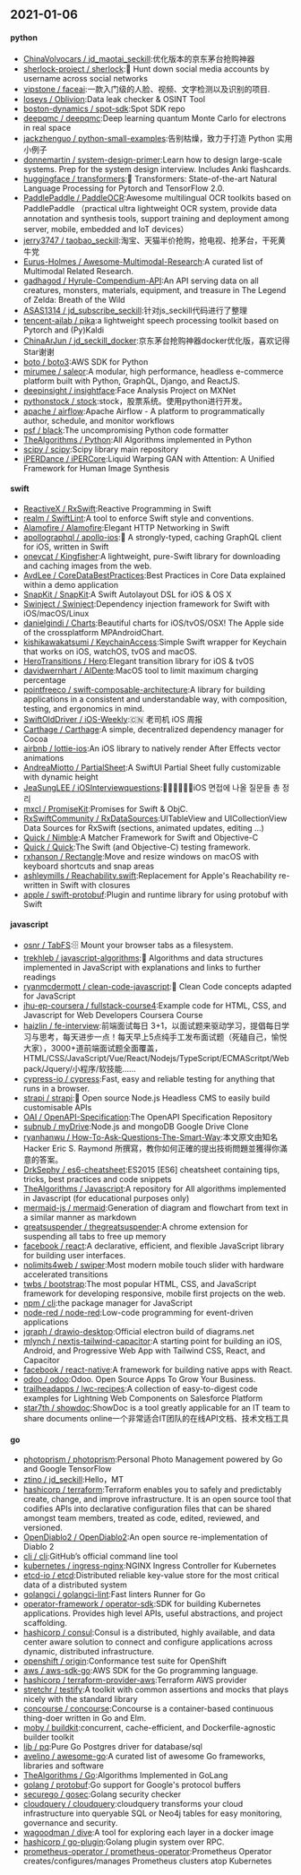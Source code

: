 ## 2021-01-06

#### python
* [ChinaVolvocars / jd_maotai_seckill](https://github.com/ChinaVolvocars/jd_maotai_seckill):优化版本的京东茅台抢购神器
* [sherlock-project / sherlock](https://github.com/sherlock-project/sherlock):🔎
Hunt down social media accounts by username across social networks
* [vipstone / faceai](https://github.com/vipstone/faceai):一款入门级的人脸、视频、文字检测以及识别的项目.
* [loseys / Oblivion](https://github.com/loseys/Oblivion):Data leak checker & OSINT Tool
* [boston-dynamics / spot-sdk](https://github.com/boston-dynamics/spot-sdk):Spot SDK repo
* [deepqmc / deepqmc](https://github.com/deepqmc/deepqmc):Deep learning quantum Monte Carlo for electrons in real space
* [jackzhenguo / python-small-examples](https://github.com/jackzhenguo/python-small-examples):告别枯燥，致力于打造 Python 实用小例子
* [donnemartin / system-design-primer](https://github.com/donnemartin/system-design-primer):Learn how to design large-scale systems. Prep for the system design interview. Includes Anki flashcards.
* [huggingface / transformers](https://github.com/huggingface/transformers):🤗
Transformers: State-of-the-art Natural Language Processing for Pytorch and TensorFlow 2.0.
* [PaddlePaddle / PaddleOCR](https://github.com/PaddlePaddle/PaddleOCR):Awesome multilingual OCR toolkits based on PaddlePaddle （practical ultra lightweight OCR system, provide data annotation and synthesis tools, support training and deployment among server, mobile, embedded and IoT devices）
* [jerry3747 / taobao_seckill](https://github.com/jerry3747/taobao_seckill):淘宝、天猫半价抢购，抢电视、抢茅台，干死黄牛党
* [Eurus-Holmes / Awesome-Multimodal-Research](https://github.com/Eurus-Holmes/Awesome-Multimodal-Research):A curated list of Multimodal Related Research.
* [gadhagod / Hyrule-Compendium-API](https://github.com/gadhagod/Hyrule-Compendium-API):An API serving data on all creatures, monsters, materials, equipment, and treasure in The Legend of Zelda: Breath of the Wild
* [ASAS1314 / jd_subscribe_seckill](https://github.com/ASAS1314/jd_subscribe_seckill):针对js_seckill代码进行了整理
* [tencent-ailab / pika](https://github.com/tencent-ailab/pika):a lightweight speech processing toolkit based on Pytorch and (Py)Kaldi
* [ChinaArJun / jd_seckill_docker](https://github.com/ChinaArJun/jd_seckill_docker):京东茅台抢购神器docker优化版，喜欢记得Star谢谢
* [boto / boto3](https://github.com/boto/boto3):AWS SDK for Python
* [mirumee / saleor](https://github.com/mirumee/saleor):A modular, high performance, headless e-commerce platform built with Python, GraphQL, Django, and ReactJS.
* [deepinsight / insightface](https://github.com/deepinsight/insightface):Face Analysis Project on MXNet
* [pythonstock / stock](https://github.com/pythonstock/stock):stock，股票系统。使用python进行开发。
* [apache / airflow](https://github.com/apache/airflow):Apache Airflow - A platform to programmatically author, schedule, and monitor workflows
* [psf / black](https://github.com/psf/black):The uncompromising Python code formatter
* [TheAlgorithms / Python](https://github.com/TheAlgorithms/Python):All Algorithms implemented in Python
* [scipy / scipy](https://github.com/scipy/scipy):Scipy library main repository
* [iPERDance / iPERCore](https://github.com/iPERDance/iPERCore):Liquid Warping GAN with Attention: A Unified Framework for Human Image Synthesis

#### swift
* [ReactiveX / RxSwift](https://github.com/ReactiveX/RxSwift):Reactive Programming in Swift
* [realm / SwiftLint](https://github.com/realm/SwiftLint):A tool to enforce Swift style and conventions.
* [Alamofire / Alamofire](https://github.com/Alamofire/Alamofire):Elegant HTTP Networking in Swift
* [apollographql / apollo-ios](https://github.com/apollographql/apollo-ios):📱
A strongly-typed, caching GraphQL client for iOS, written in Swift
* [onevcat / Kingfisher](https://github.com/onevcat/Kingfisher):A lightweight, pure-Swift library for downloading and caching images from the web.
* [AvdLee / CoreDataBestPractices](https://github.com/AvdLee/CoreDataBestPractices):Best Practices in Core Data explained within a demo application
* [SnapKit / SnapKit](https://github.com/SnapKit/SnapKit):A Swift Autolayout DSL for iOS & OS X
* [Swinject / Swinject](https://github.com/Swinject/Swinject):Dependency injection framework for Swift with iOS/macOS/Linux
* [danielgindi / Charts](https://github.com/danielgindi/Charts):Beautiful charts for iOS/tvOS/OSX! The Apple side of the crossplatform MPAndroidChart.
* [kishikawakatsumi / KeychainAccess](https://github.com/kishikawakatsumi/KeychainAccess):Simple Swift wrapper for Keychain that works on iOS, watchOS, tvOS and macOS.
* [HeroTransitions / Hero](https://github.com/HeroTransitions/Hero):Elegant transition library for iOS & tvOS
* [davidwernhart / AlDente](https://github.com/davidwernhart/AlDente):MacOS tool to limit maximum charging percentage
* [pointfreeco / swift-composable-architecture](https://github.com/pointfreeco/swift-composable-architecture):A library for building applications in a consistent and understandable way, with composition, testing, and ergonomics in mind.
* [SwiftOldDriver / iOS-Weekly](https://github.com/SwiftOldDriver/iOS-Weekly):🇨🇳
老司机 iOS 周报
* [Carthage / Carthage](https://github.com/Carthage/Carthage):A simple, decentralized dependency manager for Cocoa
* [airbnb / lottie-ios](https://github.com/airbnb/lottie-ios):An iOS library to natively render After Effects vector animations
* [AndreaMiotto / PartialSheet](https://github.com/AndreaMiotto/PartialSheet):A SwiftUI Partial Sheet fully customizable with dynamic height
* [JeaSungLEE / iOSInterviewquestions](https://github.com/JeaSungLEE/iOSInterviewquestions):👨🏻‍💻👩🏻‍💻iOS 면접에 나올 질문들 총 정리
* [mxcl / PromiseKit](https://github.com/mxcl/PromiseKit):Promises for Swift & ObjC.
* [RxSwiftCommunity / RxDataSources](https://github.com/RxSwiftCommunity/RxDataSources):UITableView and UICollectionView Data Sources for RxSwift (sections, animated updates, editing ...)
* [Quick / Nimble](https://github.com/Quick/Nimble):A Matcher Framework for Swift and Objective-C
* [Quick / Quick](https://github.com/Quick/Quick):The Swift (and Objective-C) testing framework.
* [rxhanson / Rectangle](https://github.com/rxhanson/Rectangle):Move and resize windows on macOS with keyboard shortcuts and snap areas
* [ashleymills / Reachability.swift](https://github.com/ashleymills/Reachability.swift):Replacement for Apple's Reachability re-written in Swift with closures
* [apple / swift-protobuf](https://github.com/apple/swift-protobuf):Plugin and runtime library for using protobuf with Swift

#### javascript
* [osnr / TabFS](https://github.com/osnr/TabFS):🗄
Mount your browser tabs as a filesystem.
* [trekhleb / javascript-algorithms](https://github.com/trekhleb/javascript-algorithms):📝
Algorithms and data structures implemented in JavaScript with explanations and links to further readings
* [ryanmcdermott / clean-code-javascript](https://github.com/ryanmcdermott/clean-code-javascript):🛁
Clean Code concepts adapted for JavaScript
* [jhu-ep-coursera / fullstack-course4](https://github.com/jhu-ep-coursera/fullstack-course4):Example code for HTML, CSS, and Javascript for Web Developers Coursera Course
* [haizlin / fe-interview](https://github.com/haizlin/fe-interview):前端面试每日 3+1，以面试题来驱动学习，提倡每日学习与思考，每天进步一点！每天早上5点纯手工发布面试题（死磕自己，愉悦大家），3000+道前端面试题全面覆盖，HTML/CSS/JavaScript/Vue/React/Nodejs/TypeScript/ECMAScritpt/Webpack/Jquery/小程序/软技能……
* [cypress-io / cypress](https://github.com/cypress-io/cypress):Fast, easy and reliable testing for anything that runs in a browser.
* [strapi / strapi](https://github.com/strapi/strapi):🚀
Open source Node.js Headless CMS to easily build customisable APIs
* [OAI / OpenAPI-Specification](https://github.com/OAI/OpenAPI-Specification):The OpenAPI Specification Repository
* [subnub / myDrive](https://github.com/subnub/myDrive):Node.js and mongoDB Google Drive Clone
* [ryanhanwu / How-To-Ask-Questions-The-Smart-Way](https://github.com/ryanhanwu/How-To-Ask-Questions-The-Smart-Way):本文原文由知名 Hacker Eric S. Raymond 所撰寫，教你如何正確的提出技術問題並獲得你滿意的答案。
* [DrkSephy / es6-cheatsheet](https://github.com/DrkSephy/es6-cheatsheet):ES2015 [ES6] cheatsheet containing tips, tricks, best practices and code snippets
* [TheAlgorithms / Javascript](https://github.com/TheAlgorithms/Javascript):A repository for All algorithms implemented in Javascript (for educational purposes only)
* [mermaid-js / mermaid](https://github.com/mermaid-js/mermaid):Generation of diagram and flowchart from text in a similar manner as markdown
* [greatsuspender / thegreatsuspender](https://github.com/greatsuspender/thegreatsuspender):A chrome extension for suspending all tabs to free up memory
* [facebook / react](https://github.com/facebook/react):A declarative, efficient, and flexible JavaScript library for building user interfaces.
* [nolimits4web / swiper](https://github.com/nolimits4web/swiper):Most modern mobile touch slider with hardware accelerated transitions
* [twbs / bootstrap](https://github.com/twbs/bootstrap):The most popular HTML, CSS, and JavaScript framework for developing responsive, mobile first projects on the web.
* [npm / cli](https://github.com/npm/cli):the package manager for JavaScript
* [node-red / node-red](https://github.com/node-red/node-red):Low-code programming for event-driven applications
* [jgraph / drawio-desktop](https://github.com/jgraph/drawio-desktop):Official electron build of diagrams.net
* [mlynch / nextjs-tailwind-capacitor](https://github.com/mlynch/nextjs-tailwind-capacitor):A starting point for building an iOS, Android, and Progressive Web App with Tailwind CSS, React, and Capacitor
* [facebook / react-native](https://github.com/facebook/react-native):A framework for building native apps with React.
* [odoo / odoo](https://github.com/odoo/odoo):Odoo. Open Source Apps To Grow Your Business.
* [trailheadapps / lwc-recipes](https://github.com/trailheadapps/lwc-recipes):A collection of easy-to-digest code examples for Lightning Web Components on Salesforce Platform
* [star7th / showdoc](https://github.com/star7th/showdoc):ShowDoc is a tool greatly applicable for an IT team to share documents online一个非常适合IT团队的在线API文档、技术文档工具

#### go
* [photoprism / photoprism](https://github.com/photoprism/photoprism):Personal Photo Management powered by Go and Google TensorFlow
* [ztino / jd_seckill](https://github.com/ztino/jd_seckill):Hello，MT
* [hashicorp / terraform](https://github.com/hashicorp/terraform):Terraform enables you to safely and predictably create, change, and improve infrastructure. It is an open source tool that codifies APIs into declarative configuration files that can be shared amongst team members, treated as code, edited, reviewed, and versioned.
* [OpenDiablo2 / OpenDiablo2](https://github.com/OpenDiablo2/OpenDiablo2):An open source re-implementation of Diablo 2
* [cli / cli](https://github.com/cli/cli):GitHub’s official command line tool
* [kubernetes / ingress-nginx](https://github.com/kubernetes/ingress-nginx):NGINX Ingress Controller for Kubernetes
* [etcd-io / etcd](https://github.com/etcd-io/etcd):Distributed reliable key-value store for the most critical data of a distributed system
* [golangci / golangci-lint](https://github.com/golangci/golangci-lint):Fast linters Runner for Go
* [operator-framework / operator-sdk](https://github.com/operator-framework/operator-sdk):SDK for building Kubernetes applications. Provides high level APIs, useful abstractions, and project scaffolding.
* [hashicorp / consul](https://github.com/hashicorp/consul):Consul is a distributed, highly available, and data center aware solution to connect and configure applications across dynamic, distributed infrastructure.
* [openshift / origin](https://github.com/openshift/origin):Conformance test suite for OpenShift
* [aws / aws-sdk-go](https://github.com/aws/aws-sdk-go):AWS SDK for the Go programming language.
* [hashicorp / terraform-provider-aws](https://github.com/hashicorp/terraform-provider-aws):Terraform AWS provider
* [stretchr / testify](https://github.com/stretchr/testify):A toolkit with common assertions and mocks that plays nicely with the standard library
* [concourse / concourse](https://github.com/concourse/concourse):Concourse is a container-based continuous thing-doer written in Go and Elm.
* [moby / buildkit](https://github.com/moby/buildkit):concurrent, cache-efficient, and Dockerfile-agnostic builder toolkit
* [lib / pq](https://github.com/lib/pq):Pure Go Postgres driver for database/sql
* [avelino / awesome-go](https://github.com/avelino/awesome-go):A curated list of awesome Go frameworks, libraries and software
* [TheAlgorithms / Go](https://github.com/TheAlgorithms/Go):Algorithms Implemented in GoLang
* [golang / protobuf](https://github.com/golang/protobuf):Go support for Google's protocol buffers
* [securego / gosec](https://github.com/securego/gosec):Golang security checker
* [cloudquery / cloudquery](https://github.com/cloudquery/cloudquery):cloudquery transforms your cloud infrastructure into queryable SQL or Neo4j tables for easy monitoring, governance and security.
* [wagoodman / dive](https://github.com/wagoodman/dive):A tool for exploring each layer in a docker image
* [hashicorp / go-plugin](https://github.com/hashicorp/go-plugin):Golang plugin system over RPC.
* [prometheus-operator / prometheus-operator](https://github.com/prometheus-operator/prometheus-operator):Prometheus Operator creates/configures/manages Prometheus clusters atop Kubernetes
